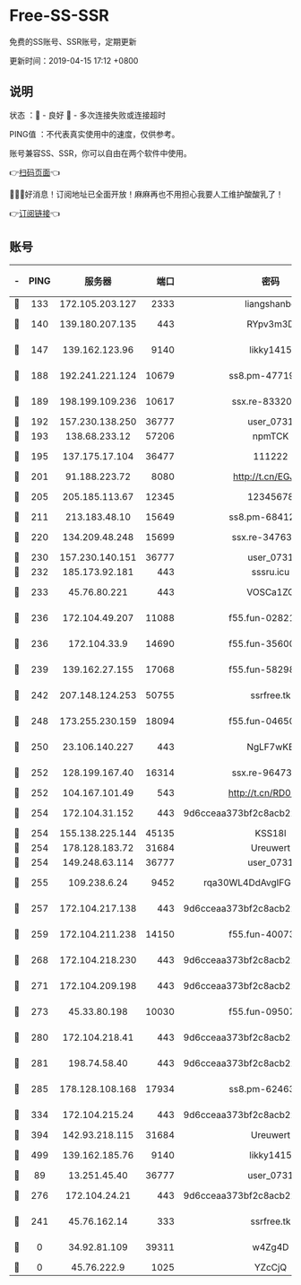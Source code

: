 # Free-SS-SSR

免费的SS账号、SSR账号，定期更新

更新时间：2019-04-15 17:12 +0800

## 说明

状态     ：🙂 - 良好 🙁 - 多次连接失败或连接超时

PING值   ：不代表真实使用中的速度，仅供参考。

账号兼容SS、SSR，你可以自由在两个软件中使用。

👉[扫码页面](https://liesauer.github.io/Free-SS-SSR/)👈

🎉🎉🎉好消息！订阅地址已全面开放！麻麻再也不用担心我要人工维护酸酸乳了！

👉[订阅链接](https://www.liesauer.net/yogurt/subscribe?ACCESS_TOKEN=DAYxR3mMaZAsaqUb)👈

## 账号

|-|PING|服务器|端口|密码|加密方式|区域|
|:----:|:----:|:-----:|-----:|:----:|:----:|:----:|
|🙂|133|172.105.203.127|2333|liangshanbo|chacha20|JP|
|🙂|140|139.180.207.135|443|RYpv3m3D|aes-256-cfb|JP|
|🙂|147|139.162.123.96|9140|likky1415|aes-256-cfb|JP|
|🙂|188|192.241.221.124|10679|ss8.pm-47719992|aes-256-cfb|US|
|🙂|189|198.199.109.236|10617|ssx.re-83320233|aes-256-cfb|US|
|🙂|192|157.230.138.250|36777|user_0731|chacha20|US|
|🙂|193|138.68.233.12|57206|npmTCK|rc4-md5|US|
|🙂|195|137.175.17.104|36477|111222|aes-256-cfb|US|
|🙂|201|91.188.223.72|8080|http://t.cn/EGJIyrl|rc4-md5|RU|
|🙂|205|205.185.113.67|12345|12345678|aes-256-cfb|US|
|🙂|211|213.183.48.10|15649|ss8.pm-68412526|rc4-md5|RU|
|🙂|220|134.209.48.248|15699|ssx.re-34763141|aes-256-cfb|US|
|🙂|230|157.230.140.151|36777|user_0731|chacha20|US|
|🙂|232|185.173.92.181|443|sssru.icu|rc4-md5|RU|
|🙂|233|45.76.80.221|443|VOSCa1ZG|aes-256-cfb|DE|
|🙂|236|172.104.49.207|11088|f55.fun-02821089|aes-256-cfb|SG|
|🙂|236|172.104.33.9|14690|f55.fun-35600745|aes-256-cfb|SG|
|🙂|239|139.162.27.155|17068|f55.fun-58298505|aes-256-cfb|SG|
|🙂|242|207.148.124.253|50755|ssrfree.tk|aes-256-cfb|SG|
|🙂|248|173.255.230.159|18094|f55.fun-04650736|aes-256-cfb|US|
|🙂|250|23.106.140.227|443|NgLF7wKB|aes-256-cfb|US|
|🙂|252|128.199.167.40|16314|ssx.re-96473928|aes-256-cfb|SG|
|🙂|252|104.167.101.49|543|http://t.cn/RD0D7sx|rc4-md5|CA|
|🙂|254|172.104.31.152|443|9d6cceaa373bf2c8acb22e60b6a58be6|aes-256-cfb|US|
|🙂|254|155.138.225.144|45135|KSS18l|rc4-md5|US|
|🙂|254|178.128.183.72|31684|Ureuwert|chacha20|US|
|🙂|254|149.248.63.114|36777|user_0731|chacha20|CA|
|🙂|255|109.238.6.24|9452|rqa30WL4DdAvgIFG6Fs3znzTa|aes-256-cfb|FR|
|🙂|257|172.104.217.138|443|9d6cceaa373bf2c8acb22e60b6a58be6|aes-256-cfb|US|
|🙂|259|172.104.211.238|14150|f55.fun-40073932|aes-256-cfb|US|
|🙂|268|172.104.218.230|443|9d6cceaa373bf2c8acb22e60b6a58be6|aes-256-cfb|US|
|🙂|271|172.104.209.198|443|9d6cceaa373bf2c8acb22e60b6a58be6|aes-256-cfb|US|
|🙂|273|45.33.80.198|10030|f55.fun-09507611|aes-256-cfb|US|
|🙂|280|172.104.218.41|443|9d6cceaa373bf2c8acb22e60b6a58be6|aes-256-cfb|US|
|🙂|281|198.74.58.40|443|9d6cceaa373bf2c8acb22e60b6a58be6|aes-256-cfb|US|
|🙂|285|178.128.108.168|17934|ss8.pm-62463695|aes-256-cfb|SG|
|🙂|334|172.104.215.24|443|9d6cceaa373bf2c8acb22e60b6a58be6|aes-256-cfb|US|
|🙂|394|142.93.218.115|31684|Ureuwert|chacha20|IN|
|🙂|499|139.162.185.76|9140|likky1415|aes-256-cfb|DE|
|🙂|89|13.251.45.40|36777|user_0731|chacha20|SG|
|🙂|276|172.104.24.21|443|9d6cceaa373bf2c8acb22e60b6a58be6|aes-256-cfb|US|
|🙁|241|45.76.162.14|333|ssrfree.tk|aes-256-cfb|SG|
|🙁|0|34.92.81.109|39311|w4Zg4D|chacha20-ietf|US|
|🙁|0|45.76.222.9|1025|YZcCjQ|rc4-md5|JP|
